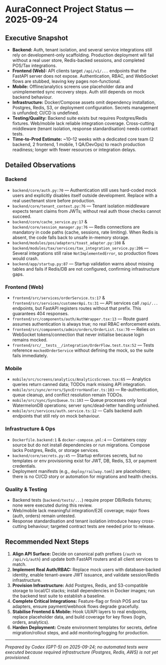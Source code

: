 # AuraConnect Project Status — 2025-09-24

## Executive Snapshot
- **Backend:** Auth, tenant isolation, and several service integrations still rely on development-only scaffolding. Production deployment will fail without a real user store, Redis-backed sessions, and completed POS/Tax integrations.
- **Frontend (Web):** API clients target `/api/v1/...` endpoints that the FastAPI server does not expose. Authentication, RBAC, and WebSocket flows are stubbed, leaving key pages non-functional.
- **Mobile:** Offline/analytics screens use placeholder data and unimplemented sync recovery steps. Auth still depends on mock backend behaviour.
- **Infrastructure:** Docker/Compose assets omit dependency installation, Postgres, Redis, S3, or deployment configuration. Secrets management is unfunded; CI/CD is undefined.
- **Testing/Quality:** Backend suite exists but requires Postgres/Redis fixtures. Web/mobile lack reliable integration coverage. Cross-cutting middleware (tenant isolation, response standardisation) needs contract tests.
- **Time-to-Prod Estimate:** ~10–12 weeks with a dedicated core team (2 backend, 2 frontend, 1 mobile, 1 QA/DevOps) to reach production readiness; longer with fewer resources or integration delays.

## Detailed Observations

### Backend
- `backend/core/auth.py:70` — Authentication still uses hard-coded mock users and explicitly disables itself outside development. Replace with a real user/tenant store before production.
- `backend/core/tenant_context.py:76` — Tenant isolation middleware expects tenant claims from JWTs; without real auth those checks cannot succeed.
- `backend/core/cache_service.py:17` & `backend/core/session_manager.py:76` — Redis connections are mandatory in code paths (cache, sessions, rate limiting). When Redis is absent, the code falls back to unsafe in-memory storage.
- `backend/modules/pos/adapters/toast_adapter.py:108` & `backend/modules/tax/services/tax_integration_service.py:206` — Several integrations still raise `NotImplementedError`, so production flows would crash.
- `backend/app/startup.py:87` — Startup validation warns about missing tables and fails if Redis/DB are not configured, confirming infrastructure gaps.

### Frontend (Web)
- `frontend/src/services/orderService.ts:17` & `frontend/src/services/customerApi.ts:31` — API services call `/api/...` endpoints, but FastAPI registers routes without that prefix. This guarantees 404 responses.
- `frontend/src/components/auth/AuthWrapper.tsx:13` — Route guard assumes authentication is always true; no real RBAC enforcement exists.
- `frontend/src/components/admin/orders/OrderList.tsx:70` — Relies on WebSocket tokens/connection that never initialise because login remains mocked.
- `frontend/src/__tests__/integration/OrderFlow.test.tsx:52` — Tests reference `mockedOrderService` without defining the mock, so the suite fails immediately.

### Mobile
- `mobile/src/screens/analytics/AnalyticsScreen.tsx:65` — Analytics queries return canned data; TODOs mark missing API integration.
- `mobile/src/sync/errors/SyncErrorHandler.ts:103` — Re-authentication, queue cleanup, and conflict resolution remain TODOs.
- `mobile/src/sync/SyncQueue.ts:103` — Queue processes only local WatermelonDB operations; server sync/dead-letter handling unfinished.
- `mobile/src/services/auth.service.ts:12` — Calls backend auth endpoints that still rely on mock behaviour.

### Infrastructure & Ops
- `Dockerfile.backend:1` & `docker-compose.yml:4` — Containers copy source but do not install dependencies or run migrations. Compose lacks Postgres, Redis, or storage services.
- `backend/core/secrets.py:45` — Startup enforces secrets, but no templates or env provisioning exist for JWT, DB, Redis, S3, or payment credentials.
- Deployment manifests (e.g., `deploy/railway.toml`) are placeholders; there is no CI/CD story or automation for migrations and health checks.

### Quality & Testing
- Backend tests (`backend/tests/...`) require proper DB/Redis fixtures; none were executed during this review.
- Web/mobile lack meaningful integration/E2E coverage; major flows (auth, orders) remain untested.
- Response standardisation and tenant isolation introduce heavy cross-cutting behaviour; targeted contract tests are needed prior to release.

## Recommended Next Steps
1. **Align API Surface:** Decide on canonical path prefixes (`/auth` vs `/api/v1/auth`) and update both FastAPI routers and all client services to match.
2. **Implement Real Auth/RBAC:** Replace mock users with database-backed identity, enable tenant-aware JWT issuance, and validate session/Redis infrastructure.
3. **Provision Infrastructure:** Add Postgres, Redis, and S3-compatible storage to local/CI stacks; install dependencies in Docker images; run the backend test suite to establish a baseline.
4. **Complete Critical Integrations:** Feature-flag or finish POS and tax adapters, ensure payment/webhook flows degrade gracefully.
5. **Stabilise Frontend & Mobile:** Hook UI/API layers to real endpoints, replace placeholder data, and build coverage for key flows (login, orders, analytics).
6. **Harden Deployment:** Create environment templates for secrets, define migration/rollout steps, and add monitoring/logging for production.

---
*Prepared by Codex (GPT-5) on 2025-09-24; no automated tests were executed because required infrastructure (Postgres, Redis, AWS) is not yet provisioned.*

